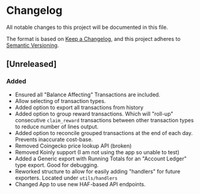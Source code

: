 # Changelog

All notable changes to this project will be documented in this file.

The format is based on [Keep a Changelog](https://keepachangelog.com/en/1.1.0/),
and this project adheres to [Semantic Versioning](https://semver.org/spec/v2.0.0.html).

## [Unreleased]

### Added

- Ensured all "Balance Affecting" Transactions are included.
- Allow selecting of transaction types.
- Added option to export all transactions from history
- Added option to group reward transactions. Which will "roll-up" consecutive `claim_reward` transactions between other transaction types to reduce number of lines output.
- Added option to reconcile grouped transactions at the end of each day. Prevents inaccurate cost-base.
- Removed Coingecko price lookup API (broken)
- Removed Koinly support (I am not using the app so unable to test)
- Added a Generic export with Running Totals for an "Account Ledger" type export. Good for debugging.
- Reworked structure to allow for easily adding "handlers" for future exporters. Located under `utils/handlers`
- Changed App to use new HAF-based API endpoints.
